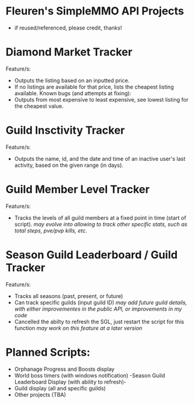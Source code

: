 # Fleuren's SimpleMMO API Projects
- if reused/referenced, please credit, thanks!
# Diamond Market Tracker
Feature/s:
- Outputs the listing based on an inputted price.
- If no listings are available for that price, lists the cheapest listing available.
Known bugs (and attempts at fixing):
- Outputs from most expensive to least expensive, see lowest listing for the cheapest value.

# Guild Insctivity Tracker
Feature/s:
- Outputs the name, id, and the date and time of an inactive user's last activity, based on the given range (in days).

# Guild Member Level Tracker
Feature/s:
- Tracks the levels of all guild members at a fixed point in time (start of script).
*may evolve into allowing to track other specific stats, such as total steps, pve/pvp kills, etc.*

# Season Guild Leaderboard / Guild Tracker
Feature/s:
- Tracks all seasons (past, present, or future)
- Can track specific guilds (input guild ID)
*may add future guild details, with either improvementes in the public API, or improvements in my code*
- Cancelled the abilty to refresh the SGL, just restart the script for this function
*may work on this feature at a later version*

# Planned Scripts:
- Orphanage Progress and Boosts display
- World boss timers (with windows notification)
-Season Guild Leaderboard Display (with ability to refresh)-
- Guild display (all and specific guilds)
- Other projects (TBA)
